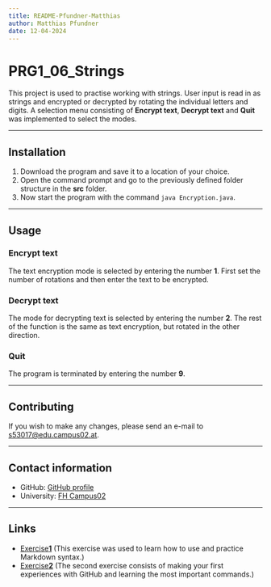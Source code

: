 ```yaml
---
title: README-Pfundner-Matthias
author: Matthias Pfundner
date: 12-04-2024
---
```


# PRG1_06_Strings

This project is used to practise working with strings.
User input is read in as strings and encrypted or decrypted by rotating the individual letters and digits.
A selection menu consisting of **Encrypt text**, **Decrypt text** and **Quit** was implemented to select the modes.

---

## Installation

1. Download the program and save it to a location of your choice.
2. Open the command prompt and go to the previously defined folder structure in the **src** folder. 
3. Now start the program with the command `java Encryption.java`.

---

## Usage

### Encrypt text

The text encryption mode is selected by entering the number **1**.
First set the number of rotations and then enter the text to be encrypted.

### Decrypt text

The mode for decrypting text is selected by entering the number **2**.
The rest of the function is the same as text encryption, but rotated in the other direction.

### Quit

The program is terminated by entering the number **9**.

---

## Contributing

If you wish to make any changes, please send an e-mail to s53017@edu.campus02.at.

---

## Contact information

- GitHub: [GitHub profile](https://github.com/MatthiasPfundner)
- University: [FH Campus02](https://www.campus02.at/?gad_source=1&gclid=CjwKCAjwt-OwBhBnEiwAgwzrUm5qxa6le-LMQ59hw1gi6O-nfOe2BvSq512Z-IZF02WMc0itUDrUWBoC0rEQAvD_BwE)

---

## Links

- [Exercise**1**](exercise1.md) (This exercise was used to learn how to use and practice Markdown syntax.)
- [Exercise**2**](exercise2.md) (The second exercise consists of making your first experiences with GitHub and
learning the most important commands.)
